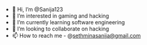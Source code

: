 - 👋 Hi, I’m @Sanija123
- 👀 I’m interested in gaming and hacking
- 🌱 I’m currently learning software engineering
- 💞️ I’m looking to collaborate on hacking
- 📫 How to reach me - @sethminasanija@gmail.com

<!---
Sanija123/Sanija123 is a ✨ special ✨ repository because its `README.md` (this file) appears on your GitHub profile.
You can click the Preview link to take a look at your changes.
--->
